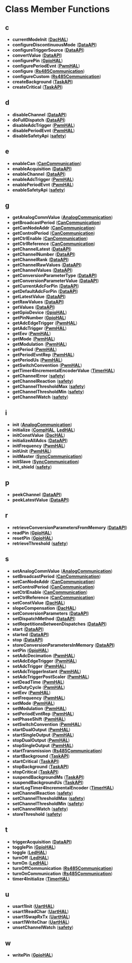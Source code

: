 
# Class Member Functions



## c

* **currentModeInit** ([**DacHAL**](classDacHAL.md))
* **configureDiscontinuousMode** ([**DataAPI**](classDataAPI.md))
* **configureTriggerSource** ([**DataAPI**](classDataAPI.md))
* **convertValue** ([**DataAPI**](classDataAPI.md))
* **configurePin** ([**GpioHAL**](classGpioHAL.md))
* **configurePeriodEvnt** ([**PwmHAL**](classPwmHAL.md))
* **configure** ([**Rs485Communication**](classRs485Communication.md))
* **configureCustom** ([**Rs485Communication**](classRs485Communication.md))
* **createBackground** ([**TaskAPI**](classTaskAPI.md))
* **createCritical** ([**TaskAPI**](classTaskAPI.md))


## d

* **disableChannel** ([**DataAPI**](classDataAPI.md))
* **doFullDispatch** ([**DataAPI**](classDataAPI.md))
* **disableAdcTrigger** ([**PwmHAL**](classPwmHAL.md))
* **disablePeriodEvnt** ([**PwmHAL**](classPwmHAL.md))
* **disableSafetyApi** ([**safety**](classsafety.md))


## e

* **enableCan** ([**CanCommunication**](classCanCommunication.md))
* **enableAcquisition** ([**DataAPI**](classDataAPI.md))
* **enableChannel** ([**DataAPI**](classDataAPI.md))
* **enableAdcTrigger** ([**PwmHAL**](classPwmHAL.md))
* **enablePeriodEvnt** ([**PwmHAL**](classPwmHAL.md))
* **enableSafetyApi** ([**safety**](classsafety.md))


## g

* **getAnalogCommValue** ([**AnalogCommunication**](classAnalogCommunication.md))
* **getBroadcastPeriod** ([**CanCommunication**](classCanCommunication.md))
* **getCanNodeAddr** ([**CanCommunication**](classCanCommunication.md))
* **getControlPeriod** ([**CanCommunication**](classCanCommunication.md))
* **getCtrlEnable** ([**CanCommunication**](classCanCommunication.md))
* **getCtrlReference** ([**CanCommunication**](classCanCommunication.md))
* **getChannelLatest** ([**DataAPI**](classDataAPI.md))
* **getChannelNumber** ([**DataAPI**](classDataAPI.md))
* **getChannelRank** ([**DataAPI**](classDataAPI.md))
* **getChannelRawValues** ([**DataAPI**](classDataAPI.md))
* **getChannelValues** ([**DataAPI**](classDataAPI.md))
* **getConversionParameterType** ([**DataAPI**](classDataAPI.md))
* **getConversionParameterValue** ([**DataAPI**](classDataAPI.md))
* **getCurrentAdcForPin** ([**DataAPI**](classDataAPI.md))
* **getDefaultAdcForPin** ([**DataAPI**](classDataAPI.md))
* **getLatestValue** ([**DataAPI**](classDataAPI.md))
* **getRawValues** ([**DataAPI**](classDataAPI.md))
* **getValues** ([**DataAPI**](classDataAPI.md))
* **getGpioDevice** ([**GpioHAL**](classGpioHAL.md))
* **getPinNumber** ([**GpioHAL**](classGpioHAL.md))
* **getAdcEdgeTrigger** ([**PwmHAL**](classPwmHAL.md))
* **getAdcTrigger** ([**PwmHAL**](classPwmHAL.md))
* **getEev** ([**PwmHAL**](classPwmHAL.md))
* **getMode** ([**PwmHAL**](classPwmHAL.md))
* **getModulation** ([**PwmHAL**](classPwmHAL.md))
* **getPeriod** ([**PwmHAL**](classPwmHAL.md))
* **getPeriodEvntRep** ([**PwmHAL**](classPwmHAL.md))
* **getPeriodUs** ([**PwmHAL**](classPwmHAL.md))
* **getSwitchConvention** ([**PwmHAL**](classPwmHAL.md))
* **getTimer4IncrementalEncoderValue** ([**TimerHAL**](classTimerHAL.md))
* **getChannelError** ([**safety**](classsafety.md))
* **getChannelReaction** ([**safety**](classsafety.md))
* **getChannelThresholdMax** ([**safety**](classsafety.md))
* **getChannelThresholdMin** ([**safety**](classsafety.md))
* **getChannelWatch** ([**safety**](classsafety.md))


## i

* **init** ([**AnalogCommunication**](classAnalogCommunication.md))
* **initialize** ([**CompHAL**](classCompHAL.md), [**LedHAL**](classLedHAL.md))
* **initConstValue** ([**DacHAL**](classDacHAL.md))
* **initializeAllAdcs** ([**DataAPI**](classDataAPI.md))
* **initFrequency** ([**PwmHAL**](classPwmHAL.md))
* **initUnit** ([**PwmHAL**](classPwmHAL.md))
* **initMaster** ([**SyncCommunication**](classSyncCommunication.md))
* **initSlave** ([**SyncCommunication**](classSyncCommunication.md))
* **init\_shield** ([**safety**](classsafety.md))


## p

* **peekChannel** ([**DataAPI**](classDataAPI.md))
* **peekLatestValue** ([**DataAPI**](classDataAPI.md))


## r

* **retrieveConversionParametersFromMemory** ([**DataAPI**](classDataAPI.md))
* **readPin** ([**GpioHAL**](classGpioHAL.md))
* **resetPin** ([**GpioHAL**](classGpioHAL.md))
* **retrieveThreshold** ([**safety**](classsafety.md))


## s

* **setAnalogCommValue** ([**AnalogCommunication**](classAnalogCommunication.md))
* **setBroadcastPeriod** ([**CanCommunication**](classCanCommunication.md))
* **setCanNodeAddr** ([**CanCommunication**](classCanCommunication.md))
* **setControlPeriod** ([**CanCommunication**](classCanCommunication.md))
* **setCtrlEnable** ([**CanCommunication**](classCanCommunication.md))
* **setCtrlReference** ([**CanCommunication**](classCanCommunication.md))
* **setConstValue** ([**DacHAL**](classDacHAL.md))
* **slopeCompensation** ([**DacHAL**](classDacHAL.md))
* **setConversionParameters** ([**DataAPI**](classDataAPI.md))
* **setDispatchMethod** ([**DataAPI**](classDataAPI.md))
* **setRepetitionsBetweenDispatches** ([**DataAPI**](classDataAPI.md))
* **start** ([**DataAPI**](classDataAPI.md))
* **started** ([**DataAPI**](classDataAPI.md))
* **stop** ([**DataAPI**](classDataAPI.md))
* **storeConversionParametersInMemory** ([**DataAPI**](classDataAPI.md))
* **setPin** ([**GpioHAL**](classGpioHAL.md))
* **setAdcDecimation** ([**PwmHAL**](classPwmHAL.md))
* **setAdcEdgeTrigger** ([**PwmHAL**](classPwmHAL.md))
* **setAdcTrigger** ([**PwmHAL**](classPwmHAL.md))
* **setAdcTriggerInstant** ([**PwmHAL**](classPwmHAL.md))
* **setAdcTriggerPostScaler** ([**PwmHAL**](classPwmHAL.md))
* **setDeadTime** ([**PwmHAL**](classPwmHAL.md))
* **setDutyCycle** ([**PwmHAL**](classPwmHAL.md))
* **setEev** ([**PwmHAL**](classPwmHAL.md))
* **setFrequency** ([**PwmHAL**](classPwmHAL.md))
* **setMode** ([**PwmHAL**](classPwmHAL.md))
* **setModulation** ([**PwmHAL**](classPwmHAL.md))
* **setPeriodEvntRep** ([**PwmHAL**](classPwmHAL.md))
* **setPhaseShift** ([**PwmHAL**](classPwmHAL.md))
* **setSwitchConvention** ([**PwmHAL**](classPwmHAL.md))
* **startDualOutput** ([**PwmHAL**](classPwmHAL.md))
* **startSingleOutput** ([**PwmHAL**](classPwmHAL.md))
* **stopDualOutput** ([**PwmHAL**](classPwmHAL.md))
* **stopSingleOutput** ([**PwmHAL**](classPwmHAL.md))
* **startTransmission** ([**Rs485Communication**](classRs485Communication.md))
* **startBackground** ([**TaskAPI**](classTaskAPI.md))
* **startCritical** ([**TaskAPI**](classTaskAPI.md))
* **stopBackground** ([**TaskAPI**](classTaskAPI.md))
* **stopCritical** ([**TaskAPI**](classTaskAPI.md))
* **suspendBackgroundMs** ([**TaskAPI**](classTaskAPI.md))
* **suspendBackgroundUs** ([**TaskAPI**](classTaskAPI.md))
* **startLogTimer4IncrementalEncoder** ([**TimerHAL**](classTimerHAL.md))
* **setChannelReaction** ([**safety**](classsafety.md))
* **setChannelThresholdMax** ([**safety**](classsafety.md))
* **setChannelThresholdMin** ([**safety**](classsafety.md))
* **setChannelWatch** ([**safety**](classsafety.md))
* **storeThreshold** ([**safety**](classsafety.md))


## t

* **triggerAcquisition** ([**DataAPI**](classDataAPI.md))
* **togglePin** ([**GpioHAL**](classGpioHAL.md))
* **toggle** ([**LedHAL**](classLedHAL.md))
* **turnOff** ([**LedHAL**](classLedHAL.md))
* **turnOn** ([**LedHAL**](classLedHAL.md))
* **turnOffCommunication** ([**Rs485Communication**](classRs485Communication.md))
* **turnOnCommunication** ([**Rs485Communication**](classRs485Communication.md))
* **timer4Initialize** ([**TimerHAL**](classTimerHAL.md))


## u

* **usart1Init** ([**UartHAL**](classUartHAL.md))
* **usart1ReadChar** ([**UartHAL**](classUartHAL.md))
* **usart1SwapRxTx** ([**UartHAL**](classUartHAL.md))
* **usart1WriteChar** ([**UartHAL**](classUartHAL.md))
* **unsetChannelWatch** ([**safety**](classsafety.md))


## w

* **writePin** ([**GpioHAL**](classGpioHAL.md))




